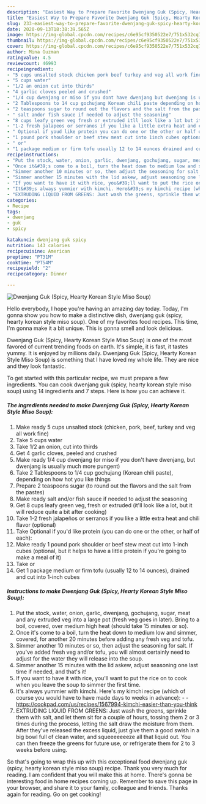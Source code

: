 ```yaml
---
description: "Easiest Way to Prepare Favorite Dwenjang Guk (Spicy, Hearty Korean Style Miso Soup)"
title: "Easiest Way to Prepare Favorite Dwenjang Guk (Spicy, Hearty Korean Style Miso Soup)"
slug: 233-easiest-way-to-prepare-favorite-dwenjang-guk-spicy-hearty-korean-style-miso-soup
date: 2020-09-13T18:38:39.565Z
image: https://img-global.cpcdn.com/recipes/c6e95cf9350522e7/751x532cq70/dwenjang-guk-spicy-hearty-korean-style-miso-soup-recipe-main-photo.jpg
thumbnail: https://img-global.cpcdn.com/recipes/c6e95cf9350522e7/751x532cq70/dwenjang-guk-spicy-hearty-korean-style-miso-soup-recipe-main-photo.jpg
cover: https://img-global.cpcdn.com/recipes/c6e95cf9350522e7/751x532cq70/dwenjang-guk-spicy-hearty-korean-style-miso-soup-recipe-main-photo.jpg
author: Mina Guzman
ratingvalue: 4.5
reviewcount: 46993
recipeingredient:
- "5 cups unsalted stock chicken pork beef turkey and veg all work fine"
- "5 cups water"
- "1/2 an onion cut into thirds"
- "4 garlic cloves peeled and crushed"
- "1/4 cup dwenjang or miso if you dont have dwenjang but dwenjang is usually much more pungent"
- "2 Tablespoons to 14 cup gochujang Korean chili paste depending on how hot you like things"
- "2 teaspoons sugar to round out the flavors and the salt from the pastes"
- " salt andor fish sauce if needed to adjust the seasoning"
- "8 cups leafy green veg fresh or extruded itll look like a lot but it will reduce quite a bit after cooking"
- "1-2 fresh jalapeos or serranos if you like a little extra heat and chili flavor optional"
- " Optional if youd like protein you can do one or the other or half of each"
- "1 pound pork shoulder or beef stew meat cut into 1inch cubes optional but it helps to have a little protein if youre going to make a meal of it"
- " or"
- "1 package medium or firm tofu usually 12 to 14 ounces drained and cut into 1inch cubes"
recipeinstructions:
- "Put the stock, water, onion, garlic, dwenjang, gochujang, sugar, meat and any extruded veg into a large pot (fresh veg goes in later). Bring to a boil, covered, over medium high heat (should take 15 minutes or so)."
- "Once it&#39;s come to a boil, turn the heat down to medium low and simmer, covered, for another 20 minutes before adding any fresh veg and tofu."
- "Simmer another 10 minutes or so, then adjust the seasoning for salt. If you&#39;ve added fresh veg and/or tofu, you will almost certainly need to adjust for the water they will release into the soup."
- "Simmer another 15 minutes with the lid askew, adjust seasoning one last time if needed, and that&#39;s it!"
- "If you want to have it with rice, you&#39;ll want to put the rice on to cook when you leave the soup to simmer the first time."
- "It&#39;s always yummier with kimchi. Here&#39;s my kimchi recipe (which of course you would have to have made days to weeks in advance):  https://cookpad.com/us/recipes/1567994-kimchi-easier-than-you-think"
- "EXTRUDING LIQUID FROM GREENS: Just wash the greens, sprinkle them with salt, and let them sit for a couple of hours, tossing them 2 or 3 times during the process, letting the salt draw the moisture from them. After they&#39;ve released the excess liquid, just give them a good swish in a big bowl full of clean water, and squeeeeeeeze all that liquid out. You can then freeze the greens for future use, or refrigerate them for 2 to 3 weeks before using."
categories:
- Recipe
tags:
- dwenjang
- guk
- spicy

katakunci: dwenjang guk spicy 
nutrition: 143 calories
recipecuisine: American
preptime: "PT31M"
cooktime: "PT54M"
recipeyield: "2"
recipecategory: Dinner

---
```



![Dwenjang Guk (Spicy, Hearty Korean Style Miso Soup)](https://img-global.cpcdn.com/recipes/c6e95cf9350522e7/751x532cq70/dwenjang-guk-spicy-hearty-korean-style-miso-soup-recipe-main-photo.jpg)

Hello everybody, I hope you're having an amazing day today. Today, I'm gonna show you how to make a distinctive dish, dwenjang guk (spicy, hearty korean style miso soup). One of my favorites food recipes. This time, I'm gonna make it a bit unique. This is gonna smell and look delicious.



Dwenjang Guk (Spicy, Hearty Korean Style Miso Soup) is one of the most favored of current trending foods on earth. It's simple, it is fast, it tastes yummy. It is enjoyed by millions daily. Dwenjang Guk (Spicy, Hearty Korean Style Miso Soup) is something that I have loved my whole life. They are nice and they look fantastic.


To get started with this particular recipe, we must prepare a few ingredients. You can cook dwenjang guk (spicy, hearty korean style miso soup) using 14 ingredients and 7 steps. Here is how you can achieve it.

<!--inarticleads1-->

##### The ingredients needed to make Dwenjang Guk (Spicy, Hearty Korean Style Miso Soup):

1. Make ready 5 cups unsalted stock (chicken, pork, beef, turkey and veg all work fine)
1. Take 5 cups water
1. Take 1/2 an onion, cut into thirds
1. Get 4 garlic cloves, peeled and crushed
1. Make ready 1/4 cup dwenjang (or miso if you don&#39;t have dwenjang, but dwenjang is usually much more pungent)
1. Take 2 Tablespoons to 1/4 cup gochujang (Korean chili paste), depending on how hot you like things
1. Prepare 2 teaspoons sugar (to round out the flavors and the salt from the pastes)
1. Make ready  salt and/or fish sauce if needed to adjust the seasoning
1. Get 8 cups leafy green veg, fresh or extruded (it&#39;ll look like a lot, but it will reduce quite a bit after cooking)
1. Take 1-2 fresh jalapeños or serranos if you like a little extra heat and chili flavor (optional)
1. Take  Optional if you&#39;d like protein (you can do one or the other, or half of each):
1. Make ready 1 pound pork shoulder or beef stew meat cut into 1-inch cubes (optional, but it helps to have a little protein if you&#39;re going to make a meal of it)
1. Take  or
1. Get 1 package medium or firm tofu (usually 12 to 14 ounces), drained and cut into 1-inch cubes




<!--inarticleads2-->

##### Instructions to make Dwenjang Guk (Spicy, Hearty Korean Style Miso Soup):

1. Put the stock, water, onion, garlic, dwenjang, gochujang, sugar, meat and any extruded veg into a large pot (fresh veg goes in later). Bring to a boil, covered, over medium high heat (should take 15 minutes or so).
1. Once it&#39;s come to a boil, turn the heat down to medium low and simmer, covered, for another 20 minutes before adding any fresh veg and tofu.
1. Simmer another 10 minutes or so, then adjust the seasoning for salt. If you&#39;ve added fresh veg and/or tofu, you will almost certainly need to adjust for the water they will release into the soup.
1. Simmer another 15 minutes with the lid askew, adjust seasoning one last time if needed, and that&#39;s it!
1. If you want to have it with rice, you&#39;ll want to put the rice on to cook when you leave the soup to simmer the first time.
1. It&#39;s always yummier with kimchi. Here&#39;s my kimchi recipe (which of course you would have to have made days to weeks in advance): -  - https://cookpad.com/us/recipes/1567994-kimchi-easier-than-you-think
1. EXTRUDING LIQUID FROM GREENS: Just wash the greens, sprinkle them with salt, and let them sit for a couple of hours, tossing them 2 or 3 times during the process, letting the salt draw the moisture from them. After they&#39;ve released the excess liquid, just give them a good swish in a big bowl full of clean water, and squeeeeeeeze all that liquid out. You can then freeze the greens for future use, or refrigerate them for 2 to 3 weeks before using.




So that's going to wrap this up with this exceptional food dwenjang guk (spicy, hearty korean style miso soup) recipe. Thank you very much for reading. I am confident that you will make this at home. There's gonna be interesting food in home recipes coming up. Remember to save this page in your browser, and share it to your family, colleague and friends. Thanks again for reading. Go on get cooking!

